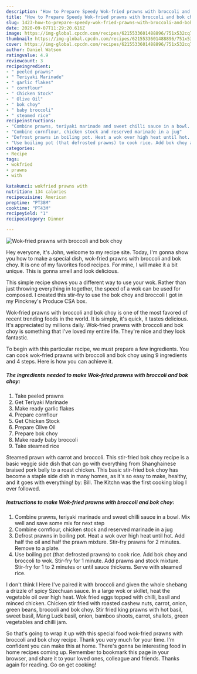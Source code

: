 ```yaml
---
description: "How to Prepare Speedy Wok-fried prawns with broccoli and bok choy"
title: "How to Prepare Speedy Wok-fried prawns with broccoli and bok choy"
slug: 1423-how-to-prepare-speedy-wok-fried-prawns-with-broccoli-and-bok-choy
date: 2020-09-07T11:29:20.616Z
image: https://img-global.cpcdn.com/recipes/6215533601488896/751x532cq70/wok-fried-prawns-with-broccoli-and-bok-choy-recipe-main-photo.jpg
thumbnail: https://img-global.cpcdn.com/recipes/6215533601488896/751x532cq70/wok-fried-prawns-with-broccoli-and-bok-choy-recipe-main-photo.jpg
cover: https://img-global.cpcdn.com/recipes/6215533601488896/751x532cq70/wok-fried-prawns-with-broccoli-and-bok-choy-recipe-main-photo.jpg
author: Daniel Watson
ratingvalue: 4.9
reviewcount: 3
recipeingredient:
- " peeled prawns"
- " Teriyaki Marinade"
- " garlic flakes"
- " cornflour"
- " Chicken Stock"
- " Olive Oil"
- " bok choy"
- " baby broccoli"
- " steamed rice"
recipeinstructions:
- "Combine prawns, teriyaki marinade and sweet chilli sauce in a bowl. Mix well and save some mix for next step"
- "Combine cornflour, chicken stock and reserved marinade in a jug"
- "Defrost prawns in boiling pot. Heat a wok over high heat until hot. Add half the oil and half the prawn mixture. Stir-fry prawns for 2 minutes. Remove to a plate."
- "Use boiling pot (that defrosted prawns) to cook rice. Add bok choy and broccoli to wok. Stir-fry for 1 minute. Add prawns and stock mixture. Stir-fry for 1 to 2 minutes or until sauce thickens. Serve with steamed rice."
categories:
- Recipe
tags:
- wokfried
- prawns
- with

katakunci: wokfried prawns with 
nutrition: 134 calories
recipecuisine: American
preptime: "PT38M"
cooktime: "PT43M"
recipeyield: "1"
recipecategory: Dinner

---
```



![Wok-fried prawns with broccoli and bok choy](https://img-global.cpcdn.com/recipes/6215533601488896/751x532cq70/wok-fried-prawns-with-broccoli-and-bok-choy-recipe-main-photo.jpg)

Hey everyone, it's John, welcome to my recipe site. Today, I'm gonna show you how to make a special dish, wok-fried prawns with broccoli and bok choy. It is one of my favorites food recipes. For mine, I will make it a bit unique. This is gonna smell and look delicious.

This simple recipe shows you a different way to use your wok. Rather than just throwing everything in together, the speed of a wok can be used for composed. I created this stir-fry to use the bok choy and broccoli I got in my Pinckney&#39;s Produce CSA box.

Wok-fried prawns with broccoli and bok choy is one of the most favored of recent trending foods in the world. It is simple, it's quick, it tastes delicious. It's appreciated by millions daily. Wok-fried prawns with broccoli and bok choy is something that I've loved my entire life. They're nice and they look fantastic.


To begin with this particular recipe, we must prepare a few ingredients. You can cook wok-fried prawns with broccoli and bok choy using 9 ingredients and 4 steps. Here is how you can achieve it.

<!--inarticleads1-->

##### The ingredients needed to make Wok-fried prawns with broccoli and bok choy:

1. Take  peeled prawns
1. Get  Teriyaki Marinade
1. Make ready  garlic flakes
1. Prepare  cornflour
1. Get  Chicken Stock
1. Prepare  Olive Oil
1. Prepare  bok choy
1. Make ready  baby broccoli
1. Take  steamed rice


Steamed prawn with carrot and broccoli. This stir-fried bok choy recipe is a basic veggie side dish that can go with everything from Shanghainese braised pork belly to a roast chicken. This basic stir-fried bok choy has become a staple side dish in many homes, as it&#39;s so easy to make, healthy, and it goes with everything! by: Bill. The Kitchn was the first cooking blog I ever followed. 

<!--inarticleads2-->

##### Instructions to make Wok-fried prawns with broccoli and bok choy:

1. Combine prawns, teriyaki marinade and sweet chilli sauce in a bowl. Mix well and save some mix for next step
1. Combine cornflour, chicken stock and reserved marinade in a jug
1. Defrost prawns in boiling pot. Heat a wok over high heat until hot. Add half the oil and half the prawn mixture. Stir-fry prawns for 2 minutes. Remove to a plate.
1. Use boiling pot (that defrosted prawns) to cook rice. Add bok choy and broccoli to wok. Stir-fry for 1 minute. Add prawns and stock mixture. Stir-fry for 1 to 2 minutes or until sauce thickens. Serve with steamed rice.


I don&#39;t think I Here I&#39;ve paired it with broccoli and given the whole shebang a drizzle of spicy Szechuan sauce. In a large wok or skillet, heat the vegetable oil over high heat. Wok fried eggs topped with chilli, basil and minced chicken. Chicken stir fried with roasted cashew nuts, carrot, onion, green beans, broccoli and bok choy. Stir fried king prawns with hot basil, sweet basil, Mang Luck basil, onion, bamboo shoots, carrot, shallots, green vegetables and chilli jam. 

So that's going to wrap it up with this special food wok-fried prawns with broccoli and bok choy recipe. Thank you very much for your time. I'm confident you can make this at home. There's gonna be interesting food in home recipes coming up. Remember to bookmark this page in your browser, and share it to your loved ones, colleague and friends. Thanks again for reading. Go on get cooking!
